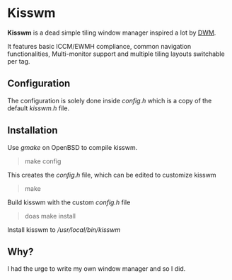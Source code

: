 # Kisswm

**Kisswm** is a dead simple tiling window manager inspired a lot
by [DWM](https://dwm.suckless.org/).

It features basic ICCM/EWMH compliance, common navigation
functionalities, Multi-monitor support and
multiple tiling layouts switchable per tag.

## Configuration

The configuration is solely done inside *config.h* which is a copy
of the default *kisswm.h* file.

## Installation

Use *gmake* on OpenBSD to compile kisswm.

> make config

This creates the *config.h* file, which can be edited to customize kisswm

> make

Build kisswm with the custom *config.h* file

> doas make install

Install kisswm to */usr/local/bin/kisswm*

## Why?

I had the urge to write my own window manager and so I did.
